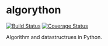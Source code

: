 # algorython

[![Build Status](https://travis-ci.org/account-login/algorython.svg?branch=master)](https://travis-ci.org/account-login/algorython)
[![Coverage Status](https://coveralls.io/repos/github/account-login/algorython/badge.svg?branch=master)](https://coveralls.io/github/account-login/algorython?branch=master)

Algorithm and datastructrues in Python.
